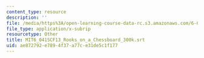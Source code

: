 ```yaml
---
content_type: resource
description: ''
file: /media/https%3A/open-learning-course-data-rc.s3.amazonaws.com/6-041sc-probabilistic-systems-analysis-and-applied-probability-fall-2013/ae872792e7894f37a77ce31de5c1f177_MIT6_041SCF13_Rooks_on_a_Chessboard_300k.srt
file_type: application/x-subrip
resourcetype: Other
title: MIT6_041SCF13_Rooks_on_a_Chessboard_300k.srt
uid: ae872792-e789-4f37-a77c-e31de5c1f177
---
```

